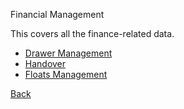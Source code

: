 Financial Management

This covers all the finance-related data.


* [Drawer Management](https://github.com/hmislk/hmis/wiki/Drawer-Management)
* [Handover](https://github.com/hmislk/hmis/wiki/Shift%E2%80%90Based-Handovers)
* [Floats Management](https://github.com/hmislk/hmis/wiki/Floats-Management)



[Back](https://github.com/hmislk/hmis/wiki/Functions)